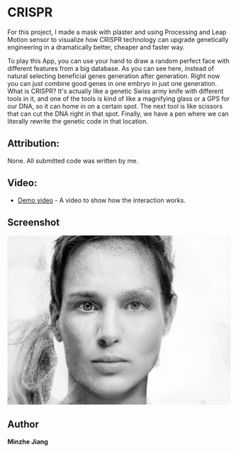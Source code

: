 # CRISPR
For this project, I made a mask with plaster and using Processing and Leap Motion sensor to visualize how CRISPR technology can upgrade genetically engineering in a dramatically better, cheaper and faster way. 

To play this App, you can use your hand to draw a random perfect face with different features from a big database. As you can see here, instead of natural selecting beneficial genes generation after generation. Right now you can just combine good genes in one embryo in just one generation.  What is CRISPR? It's actually like a genetic Swiss army knife with different tools in it, and one of the tools is kind of like a magnifying glass or a GPS for our DNA, so it can home in on a certain spot.  The next tool is like scissors that can cut the DNA right in that spot.  Finally, we have a pen where we can literally rewrite the genetic code in that location.

## Attribution:

None.  All submitted code was written by me.

## Video:
* [Demo video](https://youtu.be/gW1uQSAm7cQ) - A video to show how the interaction works.






## Screenshot
 ![alt text](https://github.com/minzhejiang/OF/blob/master/ForPotion/leaptest/Screen%20Shot%202018-03-24%20at%2010.57.22%20PM.png)

## Author

 **Minzhe Jiang** 












